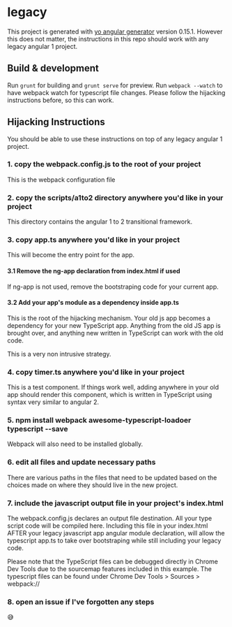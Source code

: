 # legacy

This project is generated with [yo angular generator](https://github.com/yeoman/generator-angular)
version 0.15.1. However this does not matter, the instructions in this repo should work with any 
legacy angular 1 project.

## Build & development

Run `grunt` for building and `grunt serve` for preview.
Run `webpack --watch` to have webpack watch for typescript file changes. Please follow the hijacking instructions before, so this can work.

## Hijacking Instructions

You should be able to use these instructions on top of any legacy angular 1 project. 

### 1. copy the webpack.config.js to the root of your project 

This is the webpack configuration file

### 2. copy the scripts/a1to2 directory anywhere you'd like in your project

This directory contains the angular 1 to 2 transitional framework.

### 3. copy app.ts anywhere you'd like in your project

This will become the entry point for the app. 

#### 3.1 Remove the ng-app declaration from index.html if used

If ng-app is not used, remove the bootstraping code for your current app.

#### 3.2 Add your app's module as a dependency inside app.ts

This is the root of the hijacking mechanism. Your old js app becomes a dependency 
for your new TypeScript app. Anything from the old JS app is brought over, and anything 
new written in TypeScript can work with the old code.

This is a very non intrusive strategy.

### 4. copy timer.ts anywhere you'd like in your project

This is a test component. If things work well, adding <timer></timer> anywhere in your old app should render this component, which is written in TypeScript using syntax very similar to angular 2.

### 5. npm install webpack awesome-typescript-loadoer typescript --save 

Webpack will also need to be installed globally.

### 6. edit all files and update necessary paths

There are various paths in the files that need to be updated based on the choices made on where they should live in the new project. 

### 7. include the javascript output file in your project's index.html

The webpack.config.js declares an output file destination. All your type script code will be compiled here. Including this file 
in your index.html AFTER your legacy javascript app angular module declaration, will allow the typescript app.ts to take over bootstraping
while still including your legacy code. 

Please note that the TypeScript files can be debugged directly in Chrome Dev Tools due to the sourcemap features included in this example. 
The typescript files can be found under Chrome Dev Tools > Sources > webpack://

### 8. open an issue if I've forgotten any steps

:sweat_smile:
